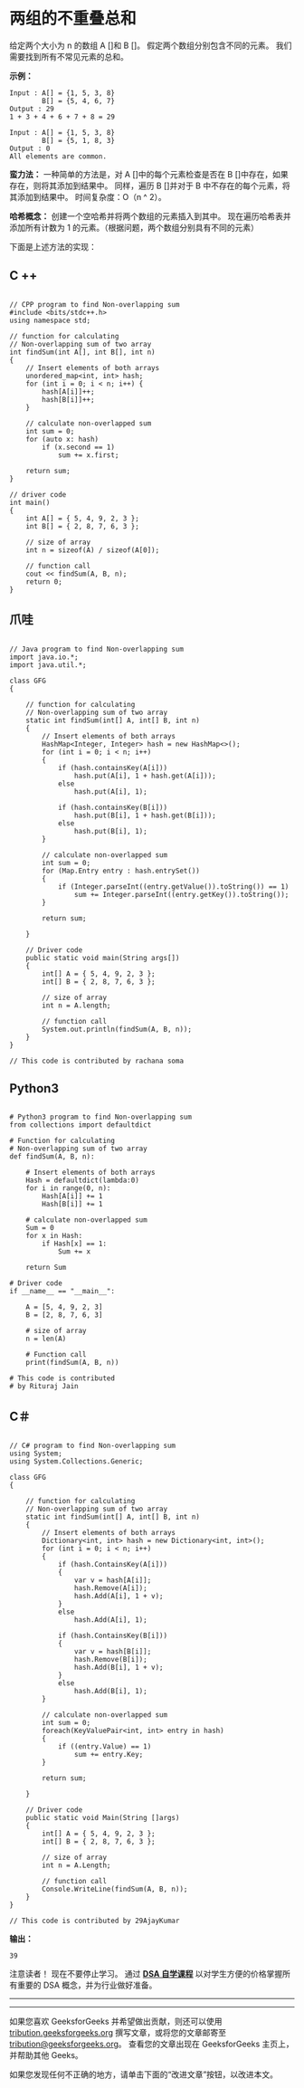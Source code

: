 # 两组的不重叠总和

给定两个大小为 n 的数组 A []和 B []。 假定两个数组分别包含不同的元素。 我们需要找到所有不常见元素的总和。

**示例：**

```
Input : A[] = {1, 5, 3, 8}
        B[] = {5, 4, 6, 7}
Output : 29
1 + 3 + 4 + 6 + 7 + 8 = 29

Input : A[] = {1, 5, 3, 8}
        B[] = {5, 1, 8, 3}
Output : 0
All elements are common.

```

**蛮力法：**
一种简单的方法是，对 A []中的每个元素检查是否在 B []中存在，如果存在，则将其添加到结果中。 同样，遍历 B []并对于 B 中不存在的每个元素，将其添加到结果中。
时间复杂度：O（n ^ 2）。

**哈希概念：**
创建一个空哈希并将两个数组的元素插入到其中。 现在遍历哈希表并添加所有计数为 1 的元素。（根据问题，两个数组分别具有不同的元素）

下面是上述方法的实现：

## C ++

```

// CPP program to find Non-overlapping sum 
#include <bits/stdc++.h> 
using namespace std; 

// function for calculating 
// Non-overlapping sum of two array 
int findSum(int A[], int B[], int n) 
{ 
    // Insert elements of both arrays 
    unordered_map<int, int> hash;     
    for (int i = 0; i < n; i++) { 
        hash[A[i]]++; 
        hash[B[i]]++; 
    } 

    // calculate non-overlapped sum 
    int sum = 0; 
    for (auto x: hash)  
        if (x.second == 1) 
            sum += x.first; 

    return sum; 
} 

// driver code 
int main() 
{ 
    int A[] = { 5, 4, 9, 2, 3 }; 
    int B[] = { 2, 8, 7, 6, 3 }; 

    // size of array 
    int n = sizeof(A) / sizeof(A[0]); 

    // function call  
    cout << findSum(A, B, n);  
    return 0; 
} 

```

## 爪哇

```

// Java program to find Non-overlapping sum  
import java.io.*; 
import java.util.*; 

class GFG  
{ 

    // function for calculating  
    // Non-overlapping sum of two array  
    static int findSum(int[] A, int[] B, int n) 
    { 
        // Insert elements of both arrays 
        HashMap<Integer, Integer> hash = new HashMap<>(); 
        for (int i = 0; i < n; i++) 
        { 
            if (hash.containsKey(A[i])) 
                hash.put(A[i], 1 + hash.get(A[i])); 
            else
                hash.put(A[i], 1); 

            if (hash.containsKey(B[i])) 
                hash.put(B[i], 1 + hash.get(B[i])); 
            else
                hash.put(B[i], 1); 
        } 

        // calculate non-overlapped sum  
        int sum = 0; 
        for (Map.Entry entry : hash.entrySet()) 
        { 
            if (Integer.parseInt((entry.getValue()).toString()) == 1) 
                sum += Integer.parseInt((entry.getKey()).toString()); 
        } 

        return sum; 

    } 

    // Driver code 
    public static void main(String args[]) 
    { 
        int[] A = { 5, 4, 9, 2, 3 };  
        int[] B = { 2, 8, 7, 6, 3 };  

        // size of array  
        int n = A.length; 

        // function call  
        System.out.println(findSum(A, B, n)); 
    } 
} 

// This code is contributed by rachana soma 

```

## Python3

```

# Python3 program to find Non-overlapping sum  
from collections import defaultdict 

# Function for calculating  
# Non-overlapping sum of two array  
def findSum(A, B, n):  

    # Insert elements of both arrays  
    Hash = defaultdict(lambda:0) 
    for i in range(0, n):  
        Hash[A[i]] += 1
        Hash[B[i]] += 1

    # calculate non-overlapped sum  
    Sum = 0
    for x in Hash:  
        if Hash[x] == 1:  
            Sum += x  

    return Sum

# Driver code  
if __name__ == "__main__":  

    A = [5, 4, 9, 2, 3]  
    B = [2, 8, 7, 6, 3]  

    # size of array  
    n = len(A)  

    # Function call  
    print(findSum(A, B, n))  

# This code is contributed  
# by Rituraj Jain 

```

## C＃

```

// C# program to find Non-overlapping sum 
using System; 
using System.Collections.Generic;  

class GFG  
{ 

    // function for calculating  
    // Non-overlapping sum of two array  
    static int findSum(int[] A, int[] B, int n) 
    { 
        // Insert elements of both arrays 
        Dictionary<int, int> hash = new Dictionary<int, int>(); 
        for (int i = 0; i < n; i++) 
        { 
            if (hash.ContainsKey(A[i])) 
            { 
                var v = hash[A[i]]; 
                hash.Remove(A[i]); 
                hash.Add(A[i], 1 + v); 
            } 
            else
                hash.Add(A[i], 1); 

            if (hash.ContainsKey(B[i])) 
            { 
                var v = hash[B[i]]; 
                hash.Remove(B[i]); 
                hash.Add(B[i], 1 + v); 
            } 
            else
                hash.Add(B[i], 1); 
        } 

        // calculate non-overlapped sum  
        int sum = 0; 
        foreach(KeyValuePair<int, int> entry in hash) 
        { 
            if ((entry.Value) == 1) 
                sum += entry.Key; 
        } 

        return sum; 

    } 

    // Driver code 
    public static void Main(String []args) 
    { 
        int[] A = { 5, 4, 9, 2, 3 };  
        int[] B = { 2, 8, 7, 6, 3 };  

        // size of array  
        int n = A.Length; 

        // function call  
        Console.WriteLine(findSum(A, B, n)); 
    } 
} 

// This code is contributed by 29AjayKumar 

```

**输出：**

```
39

```

注意读者！ 现在不要停止学习。 通过 [**DSA 自学课程**](https://practice.geeksforgeeks.org/courses/dsa-self-paced?utm_source=geeksforgeeks&utm_medium=article&utm_campaign=gfg_article_dsa_content_bottom) 以对学生方便的价格掌握所有重要的 DSA 概念，并为行业做好准备。

* * *

* * *

如果您喜欢 GeeksforGeeks 并希望做出贡献，则还可以使用 [tribution.geeksforgeeks.org](https://contribute.geeksforgeeks.org/) 撰写文章，或将您的文章邮寄至 tribution@geeksforgeeks.org。 查看您的文章出现在 GeeksforGeeks 主页上，并帮助其他 Geeks。

如果您发现任何不正确的地方，请单击下面的“改进文章”按钮，以改进本文。